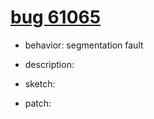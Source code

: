 # [bug 61065](https://bugs.php.net/bug.php?id=61065)
- behavior: segmentation fault
- description: 
- sketch: 

- patch: [](http://git.php.net/?p=php-src.git;a=blobdiff;f=ext/phar/tar.c;h=b914db129eca4ee96c62bb3715cd92dcbbb3b5f4;hp=9d1e5bcb1d2f0b271deb4688615112641f5e7312;hb=a10e778bfb7ce9caa1f91666ddf2705db7982d68;hpb=63401268db9cf9b0e07b7a5819644d61f572746a)
